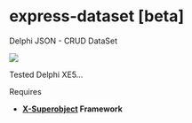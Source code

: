 # express-dataset [beta]
Delphi JSON - CRUD DataSet

[![](https://www.paypalobjects.com/en_US/i/btn/btn_donate_LG.gif)](https://www.paypal.com/cgi-bin/webscr?cmd=_s-xclick&hosted_button_id=X658UEM4KQ3YA)

Tested Delphi XE5...

Requires
 - **[X-Superobject](https://github.com/onryldz/x-superobject) Framework**
